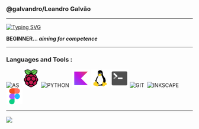 ### **@galvandro**/**Leandro Galvão**

---

[![Typing SVG](https://readme-typing-svg.demolab.com?font=Jersey+15&size=30&pause=1000&color=5C00B6&random=false&width=435&lines=Terrestrial+from+the+%22Milky+Way%22%7C;Evolving%2C+one+commit+at+a+time%7C)](https://git.io/typing-svg)

**BEGINNER... _aiming for competence_**

---

### Languages and Tools :
<div>
  <img src="https://github.com/PapirusDevelopmentTeam/papirus-icon-theme/blob/master/Papirus/48x48/apps/androidstudio.svg" title="AS" alt="AS"/>&nbsp;
  <img src="https://github.com/devicons/devicon/blob/master/icons/raspberrypi/raspberrypi-original.svg" title="RASPBERRYPI" alt="RASPBERRYPI" height=48 width=48>
  <img src="https://github.com/PapirusDevelopmentTeam/papirus-icon-theme/blob/master/Papirus/48x48/apps/python.svg" title="PYTHON" alt="PYTHON"/>&nbsp;
  <img src="https://github.com/devicons/devicon/blob/master/icons/kotlin/kotlin-original.svg" title="KOTLIN" alt="KOTLIN" height=48 width=48/>
  <img src="linux.png" title="LINUX" alt="LINUX" height=48 width=48>
  <img src="terminal.png" title="TERMINAL" alt="TERMINAL" height=48 width=48>
  <img src="https://github.com/PapirusDevelopmentTeam/papirus-icon-theme/blob/master/Papirus/48x48/apps/git.svg" title="GIT" alt="GIT"/>&nbsp;
  <img src="https://github.com/PapirusDevelopmentTeam/papirus-icon-theme/blob/master/Papirus/48x48/apps/inkscape.svg" title="INKSCAPE" alt="INKSCAPE"/>&nbsp;
  <img src="https://github.com/devicons/devicon/blob/master/icons/figma/figma-original.svg" title="FIGMA" alt="FIGMA" height=43 width=43/>
</div>

---

<a href="https://github.com/galvandro/github-readme-stats">
  <img height=200 margin="auto" align="center" src="https://github-readme-stats.vercel.app/api?username=galvandro&show_icons=true&theme=aura"/>
</a>
